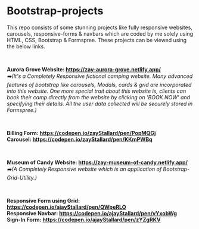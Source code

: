 # Bootstrap-projects

This repo consists of some stunning projects like fully responsive websites, carousels, responsive-forms & navbars which are coded by me solely using HTML, CSS, Bootstrap & Formspree. These projects can be viewed using the below links.

&nbsp;

**Aurora Grove Website: https://zay-aurora-grove.netlify.app/**  
_:arrow_right:(It's a Completely Responsive fictional camping website. Many advanced features of bootstrap like carousels, Modals, cards & grid are incorporated into this website. One more special trait about this website is, clients can book their camp directly from the website by clicking on 'BOOK NOW' and specifying their details. All the user data collected will be securely stored in Formspree.)_

&nbsp;

**Billing Form: https://codepen.io/zayStallard/pen/PopMQGj**  
**Carousel: https://codepen.io/zayStallard/pen/KKmPWBq**

&nbsp;

**Museum of Candy Website: https://zay-museum-of-candy.netlify.app/**  
_:arrow_right:(A Completely Responsive website which is an application of Bootstrap-Grid-Utility.)_

&nbsp;

**Responsive Form using Grid: https://codepen.io/ajayStallard/pen/QWpeRLO**  
**Responsive Navbar: https://codepen.io/ajayStallard/pen/vYxobWg**  
**Sign-In Form: https://codepen.io/ajayStallard/pen/zYZgRKV**
